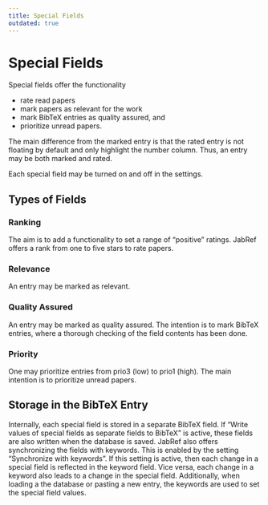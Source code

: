 ```yaml
---
title: Special Fields
outdated: true
---
```


# Special Fields

Special fields offer the functionality

* rate read papers
* mark papers as relevant for the work
* mark BibTeX entries as quality assured, and
* prioritize unread papers.

The main difference from the marked entry is that the rated entry is not floating by default and only highlight the number column. Thus, an entry may be both marked and rated.

Each special field may be turned on and off in the settings.

## Types of Fields

### Ranking

The aim is to add a functionality to set a range of “positive” ratings. JabRef offers a rank from one to five stars to rate papers.

### Relevance

An entry may be marked as relevant.

### Quality Assured

An entry may be marked as quality assured. The intention is to mark BibTeX entries, where a thorough checking of the field contents has been done.

### Priority

One may prioritize entries from prio3 \(low\) to prio1 \(high\). The main intention is to prioritize unread papers.

## Storage in the BibTeX Entry

Internally, each special field is stored in a separate BibTeX field. If “Write values of special fields as separate fields to BibTeX” is active, these fields are also written when the database is saved. JabRef also offers synchronizing the fields with keywords. This is enabled by the setting “Synchronize with keywords”. If this setting is active, then each change in a special field is reflected in the keyword field. Vice versa, each change in a keyword also leads to a change in the special field. Additionally, when loading a the database or pasting a new entry, the keywords are used to set the special field values.

